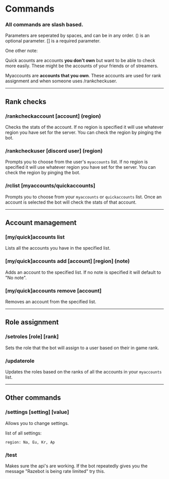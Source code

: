 # Commands
### All commands are slash based.

Parameters are seperated by spaces, and can be in any order. () is an optional parameter. [] is a required parameter.

One other note:

Quick acounts are accounts **you don't own** but want to be able to check more easily. These might be the accounts of your friends or of streamers.

Myaccounts are **accounts that you own**. These accounts are used for rank assignment and when someone uses /rankcheckuser. 

---

## Rank checks

### /rankcheckaccount [account] (region)
Checks the stats of the account. If no region is specified it will use whatever region you have set for the server. You can check the region by pinging the bot.


### /rankcheckuser [discord user] (region)
Prompts you to choose from the user's `myaccounts` list. If no region is specified it will use whatever region you have set for the server. You can check the region by pinging the bot.


### /rclist [myaccounts/quickaccounts]
Prompts you to choose from your `myaccounts` or `quickaccounts` list. Once an account is selected the bot will check the stats of that account.

---

## Account management

### [my/quick]accounts list
Lists all the accounts you have in the specified list.

### [my/quick]accounts add [account] [region] (note)
Adds an account to the specified list. If no note is specified it will default to "No note".

### [my/quick]accounts remove [account]
Removes an account from the specified list.

---
## Role assignment

### /setroles [role] [rank]
Sets the role that the bot will assign to a user based on their in game rank.

### /updaterole
Updates the roles based on the ranks of all the accounts in your `myaccounts` list.

---

## Other commands

### /settings [setting] [value]
Allows you to change settings.

list of all settings:
```
region: Na, Eu, Kr, Ap 
```


### /test
Makes sure the api's are working. If the bot repeatedly gives you the message "Razebot is being rate limited" try this.
